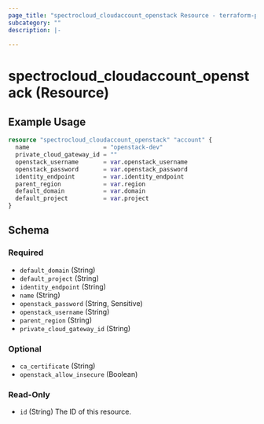 ```yaml
---
page_title: "spectrocloud_cloudaccount_openstack Resource - terraform-provider-spectrocloud"
subcategory: ""
description: |-
  
---
```


# spectrocloud_cloudaccount_openstack (Resource)

  

## Example Usage

```terraform
resource "spectrocloud_cloudaccount_openstack" "account" {
  name                     = "openstack-dev"
  private_cloud_gateway_id = ""
  openstack_username       = var.openstack_username
  openstack_password       = var.openstack_password
  identity_endpoint        = var.identity_endpoint
  parent_region            = var.region
  default_domain           = var.domain
  default_project          = var.project
}
```


<!-- schema generated by tfplugindocs -->
## Schema

### Required

- `default_domain` (String)
- `default_project` (String)
- `identity_endpoint` (String)
- `name` (String)
- `openstack_password` (String, Sensitive)
- `openstack_username` (String)
- `parent_region` (String)
- `private_cloud_gateway_id` (String)

### Optional

- `ca_certificate` (String)
- `openstack_allow_insecure` (Boolean)

### Read-Only

- `id` (String) The ID of this resource.
